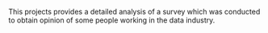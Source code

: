 This projects provides a detailed analysis of a survey which was conducted to obtain opinion of some people working in the data industry.